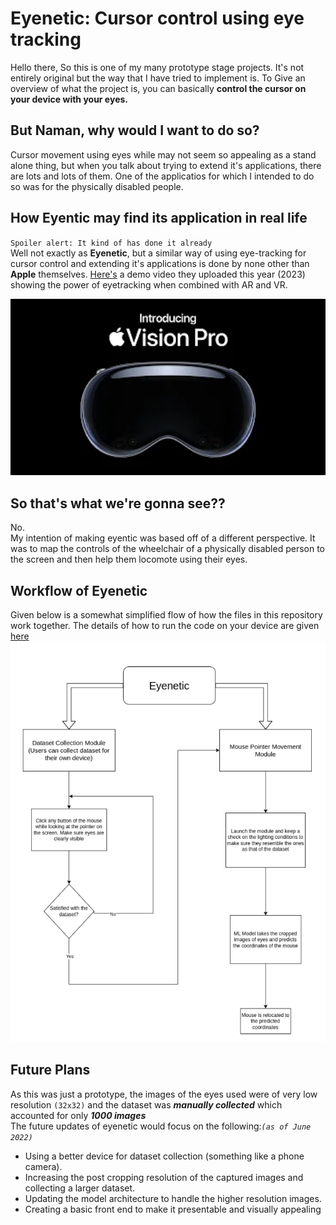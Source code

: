 # Eyenetic: Cursor control using eye tracking
Hello there, So this is one of my many prototype stage projects. It's not entirely original but the way that I have tried to implement is. To Give an overview of what the project is, you can basically **control the cursor on your device with your eyes.**

## But Naman, why would I want to do so?
Cursor movement using eyes while may not seem so appealing as a stand alone thing, but when you talk about trying to extend it's applications, there are lots and lots of them. One of the applicatios for which I intended to do so was for the physically disabled people.
## How Eyentic may find its application in real life
`Spoiler alert: It kind of has done it already`  
Well not exactly as **Eyenetic**, but a similar way of using eye-tracking for cursor control and extending it's applications is done by none other than **Apple** themselves. [Here's](https://www.youtube.com/watch?v=TX9qSaGXFyg) a demo video they uploaded this year (2023) showing the power of eyetracking when combined with AR and VR.
<p align='center'>
<img src="./illustrations/applevision.webp", width=800>
</p>

## So that's what we're gonna see??
No.  
My intention of making eyentic was based off of a different perspective. It was to map the controls of the wheelchair of a physically disabled person to the screen and then help them locomote using their eyes.

## Workflow of Eyenetic
Given below is a somewhat simplified flow of how the files in this repository work together. The details of how to run the code on your device are given [here](./Codefiles/readme.md)
![flowchart](./illustrations/flowchart_1.png)

## Future Plans
As this was just a prototype, the images of the eyes used were of very low resolution `(32x32)` and the dataset was ***manually collected*** which accounted for only ***1000 images***  
The future updates of eyenetic would focus on the following:*` (as of June 2022) `*  
* Using a better device for dataset collection (something like a phone camera).
* Increasing the post cropping resolution of the captured images and collecting a larger dataset.
* Updating the model architecture to handle the higher resolution images.
* Creating a basic front end to make it presentable and visually appealing